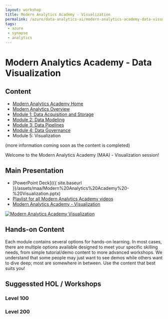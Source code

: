 ```yaml
---
layout: workshop
title: Modern Analytics Academy - Visualization
permalink: /azure/data-analytics-ai/modern-analytics-academy-data-visualization
tags: 
 - azure
 - synapse
 - analytics
---
```


# Modern Analytics Academy - Data Visualization

##  Content
* [Modern Analytics Academy Home](/PartnerResources/azure/data-analytics-ai/modern-analytics-academy)
* [Modern Analytics Overview](/PartnerResources/azure/data-analytics-ai/modern-analytics-academy-overview)
* [Module 1: Data Acquisition and Storage](/PartnerResources/azure/data-analytics-ai/modern-analytics-academy-data-acquisition)
* [Module 2: Data Modeling](/PartnerResources/azure/data-analytics-ai/modern-analytics-academy-data-modeling)
* [Module 3: Data Pipelines](/PartnerResources/azure/data-analytics-ai/modern-analytics-academy-data-pipelines)
* [Module 4: Data Governance](/PartnerResources/azure/data-analytics-ai/modern-analytics-academy-data-governance)
* Module 5: Visualization

(more information coming soon as the content is completed)

Welcome to the Modern Analytics Academy (MAA) - Visualization session!


## Main Presentation

* [PowerPoint Deck]({{ site.baseurl }}/assets/maa/Modern%20Analytics%20Academy%20-%20Visualization.pptx)
* [Playlist for all Modern Analytics Academy videos](https://www.youtube.com/playlist?list=PLz7jPMmpNrjm35mPO6KcOeNdMEMSYKXfj)
* [Modern Analytics Academy - Visualization](https://www.youtube.com/watch?v=eHswo4mPAiI)

[![Modern Analytics Academy Visualization](https://img.youtube.com/vi/eHswo4mPAiI/0.jpg)](https://www.youtube.com/watch?v=eHswo4mPAiI)

## Hands-on Content

Each module contains several options for hands-on learning. In most cases, there are multiple options available designed to meet your specific skilling needs, from simple tutorial/demo content to more advanced workshops. We understand that some people may just want to see demos while others want to dive deep; most are somewhere in between. Use the content that best suits you!

## Suggessted HOL / Workshops

### Level 100

### Level 200